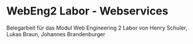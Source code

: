 # WebEng2 Labor - Webservices 

Belegarbeit für das Modul Web Engineering 2 Labor von 
Henry Schuler,
Lukas Braun, 
Johannes Brandenburger